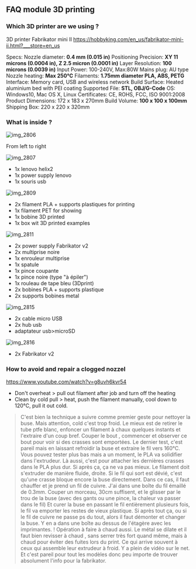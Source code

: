 ## FAQ module 3D printing
### Which 3D printer are we using ? 
3D printer Fabrikator mini II
https://hobbyking.com/en_us/fabrikator-mini-ii.html?___store=en_us

Specs:
Nozzle diameter: **0.4 mm (0.015 in)**
Positioning Precision: **XY 11 microns (0.0004 in), Z 2.5 micron (0.0001 in)**
Layer Resolution: **100 microns (0.0039 in)**
Input Power: 100-240V, Max:80W
Mains plug: AU type
Nozzle heating: **Max 250℃**
Filaments: **1.75mm diameter PLA, ABS, PETG**
Interface: Memory card, USB and wireless network
Build Surface: Heated aluminium bed with PEI coating
Supported File: **STL, OBJ/G-Code**
OS: Windows10, Mac OS X, Linux
Certificates: CE, ROHS, FCC, ISO 9001:2008
Product Dimensions: 172 x 183 x 270mm
Build Volume: **100 x 100 x 100mm**
Shipping Box: 220 x 220 x 320mm

### What is inside ?

![img_2806](https://user-images.githubusercontent.com/31619215/45151750-72f7f700-b1cf-11e8-9a79-19c86d2d4900.jpg)

From left to right

![img_2807](https://user-images.githubusercontent.com/31619215/45151769-830fd680-b1cf-11e8-8c91-0bc05be66e1b.jpg)

- 1x lenovo helix2
- 1x power supply lenovo
- 1x souris usb

![img_2809](https://user-images.githubusercontent.com/31619215/45151906-dd109c00-b1cf-11e8-85aa-008524d95aac.jpg)

- 2x filament PLA + supports plastiques for printing
- 1x filament PET for showing
- 1x bobine 3D printed
- 1x box wit 3D printed examples

![img_2811](https://user-images.githubusercontent.com/31619215/45152153-7d66c080-b1d0-11e8-9950-0bd3130f3cf6.jpg)

- 2x power supply Fabrikator v2
- 2x multiprise noire
- 1x enrouleur multiprise
- 1x spatule
- 1x pince coupante
- 1x pince noire (type "à épiler")
- 1x rouleau de tape bleu (3Dprint)
- 2x bobines PLA + supports plastique
- 2x supports bobines metal

![img_2815](https://user-images.githubusercontent.com/31619215/45152223-b6069a00-b1d0-11e8-8eb6-139242820e21.jpg)

- 2x cable micro USB
- 2x hub usb
- adaptateur usb>microSD

![img_2816](https://user-images.githubusercontent.com/31619215/45152302-e77f6580-b1d0-11e8-8bd8-d72bcdf7846f.jpg)

- 2x Fabrikator v2

### How to avoid and repair a clogged nozzel
https://www.youtube.com/watch?v=g8uvh6kvr54
- Don't overheat > pull out filament after job and turn off the heating
- Clean by cold pull > heat, push the filament manually, cool down to 120°C, pull it out cold.

> C'est bien la technique a suivre comme premier geste pour nettoyer la buse. 
Mais attention, cold c'est trop froid. Le mieux est de retirer le tube ptfe blanc, enfoncer un filament à chaux quelques instants et l'extraire d'un coup bref. 
Couper le bout , commencer et observer ce bout pour voir si des crasses sont emportées. 
Le dernier test, c'est pareil mais en laissant refroidir la buse et extraire le fil vers 160°C. Vous pouvez tester plus bas mais a un moment, le PLA va solidifier dans l'extrudeur.
Là aussi, c'est pour attacher les dernières crasses dans le PLA plus dur. 
Si après ça, ça ne va pas mieux. Le filament doit s'extruder de manière fluide, droite. Si le fil qui sort est dévié, c'est qu'une crasse bloque encore la buse directement. 
Dans ce cas, il faut chauffer et je prend un fil de cuivre. J'ai dans une boîte du fil émaillé de 0.3mm. 
Couper un morceau, 30cm suffisent, et le glisser par le trou de la buse (avec des gants ou une pince, la chaleur va passer dans le fil)
Et curer la buse en passant le fil entièrement plusieurs fois, le fil va emporter les restes de vieux plastique. 
Si après tout ça, ou si le fil de cuivre ne passe ps du tout, alors il faut démonter et changer la buse. Y en a dans une boîte au dessus de l'étagère avec les imprimantes. 
! Opération à faire à chaud aussi. Le métal se dilate et il faut bien revisser à chaud , sans serrer très fort quand même, mais à chaud pour éviter des fuites lors du print. Ce qui arrive souvent à ceux qui assemble leur extrudeur à froid.
Y a plein de vidéo sur le net. Et c'est pareil pour tout les modèles donc peu importe de trouver absolument l'info pour la fabrikator.
